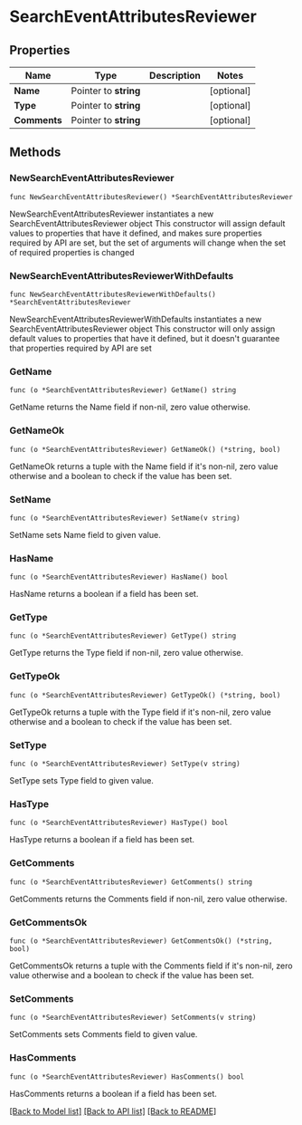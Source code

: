 # SearchEventAttributesReviewer

## Properties

Name | Type | Description | Notes
------------ | ------------- | ------------- | -------------
**Name** | Pointer to **string** |  | [optional] 
**Type** | Pointer to **string** |  | [optional] 
**Comments** | Pointer to **string** |  | [optional] 

## Methods

### NewSearchEventAttributesReviewer

`func NewSearchEventAttributesReviewer() *SearchEventAttributesReviewer`

NewSearchEventAttributesReviewer instantiates a new SearchEventAttributesReviewer object
This constructor will assign default values to properties that have it defined,
and makes sure properties required by API are set, but the set of arguments
will change when the set of required properties is changed

### NewSearchEventAttributesReviewerWithDefaults

`func NewSearchEventAttributesReviewerWithDefaults() *SearchEventAttributesReviewer`

NewSearchEventAttributesReviewerWithDefaults instantiates a new SearchEventAttributesReviewer object
This constructor will only assign default values to properties that have it defined,
but it doesn't guarantee that properties required by API are set

### GetName

`func (o *SearchEventAttributesReviewer) GetName() string`

GetName returns the Name field if non-nil, zero value otherwise.

### GetNameOk

`func (o *SearchEventAttributesReviewer) GetNameOk() (*string, bool)`

GetNameOk returns a tuple with the Name field if it's non-nil, zero value otherwise
and a boolean to check if the value has been set.

### SetName

`func (o *SearchEventAttributesReviewer) SetName(v string)`

SetName sets Name field to given value.

### HasName

`func (o *SearchEventAttributesReviewer) HasName() bool`

HasName returns a boolean if a field has been set.

### GetType

`func (o *SearchEventAttributesReviewer) GetType() string`

GetType returns the Type field if non-nil, zero value otherwise.

### GetTypeOk

`func (o *SearchEventAttributesReviewer) GetTypeOk() (*string, bool)`

GetTypeOk returns a tuple with the Type field if it's non-nil, zero value otherwise
and a boolean to check if the value has been set.

### SetType

`func (o *SearchEventAttributesReviewer) SetType(v string)`

SetType sets Type field to given value.

### HasType

`func (o *SearchEventAttributesReviewer) HasType() bool`

HasType returns a boolean if a field has been set.

### GetComments

`func (o *SearchEventAttributesReviewer) GetComments() string`

GetComments returns the Comments field if non-nil, zero value otherwise.

### GetCommentsOk

`func (o *SearchEventAttributesReviewer) GetCommentsOk() (*string, bool)`

GetCommentsOk returns a tuple with the Comments field if it's non-nil, zero value otherwise
and a boolean to check if the value has been set.

### SetComments

`func (o *SearchEventAttributesReviewer) SetComments(v string)`

SetComments sets Comments field to given value.

### HasComments

`func (o *SearchEventAttributesReviewer) HasComments() bool`

HasComments returns a boolean if a field has been set.


[[Back to Model list]](../README.md#documentation-for-models) [[Back to API list]](../README.md#documentation-for-api-endpoints) [[Back to README]](../README.md)


